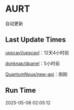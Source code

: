 # AURT

自动更新


## Last Update Times

[upscayl/upscayl](https://github.com/upscayl/upscayl)：12天4小时前

[donknap/dpanel](https://github.com/donknap/dpanel)：5小时前

[QuantumNous/new-api](https://github.com/QuantumNous/new-api)：刚刚


## Run Time
2025-05-08 02:05:12
